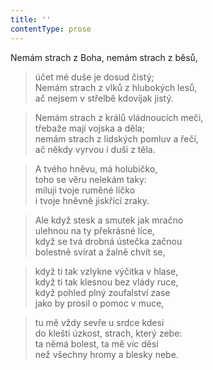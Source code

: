 ```yaml
---
title: ''
contentType: prose
---
```


Nemám strach z Boha, nemám strach z běsů,

> účet mé duše je dosud čistý;  
> Nemám strach z vlků z hlubokých lesů,  
> ač nejsem v střelbě kdovíjak jistý.

> Nemám strach z králů vládnoucích meči,  
> třebaže mají vojska a děla;  
> nemám strach z lidských pomluv a řečí,  
> ač někdy vyrvou i duši z těla.

> A tvého hněvu, má holubičko,  
> toho se věru nelekám taky:  
> miluji tvoje ruměné líčko  
> i tvoje hněvně jiskřící zraky.

> Ale když stesk a smutek jak mračno  
> ulehnou na ty překrásné líce,  
> když se tvá drobná ústečka začnou  
> bolestně svírat a žalně chvít se,

> když ti tak vzlykne výčitka v hlase,  
> když ti tak klesnou bez vlády ruce,  
> když pohled plný zoufalství zase  
> jako by prosil o pomoc v muce,

> tu mě vždy sevře u srdce kdesi  
> do kleští úzkost, strach, který zebe:  
> ta němá bolest, ta mě víc děsí  
> než všechny hromy a blesky nebe.

